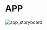 # APP

![app_storyboard](https://github.com/GlowTechPJM/APP/assets/119519726/d8b5f69c-00f6-4aee-9a7e-e620c0f021fa)
